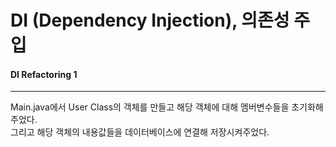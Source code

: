 # DI (Dependency Injection), 의존성 주입

#### DI Refactoring 1
<hr>
Main.java에서 User Class의 객체를 만들고 해당 객체에 대해 멤버변수들을 초기화해주었다. 
<br>
그리고 해당 객체의 내용값들을 데이터베이스에 연결해 저장시켜주었다.
